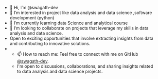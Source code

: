- 👋 Hi, I’m @swagath-dev
- 👀 I’m interested in project like data analysis and data science ,software development (python)
- 🌱 I’m currently learning data Science and analytical course
- 💞️ I’m looking to collaborate on projects that leverage my skills in data analysis and data science.
-    Open to exciting opportunities that involve extracting insights from data and contributing to innovative solutions.
- - 📫 How to reach me: Feel free to connect with me on GitHub [@swagath-dev](https://github.com/swagath-dev).
  -  I'm open to discussions, collaborations, and sharing insights related to data analysis and data science projects.

<!---
swagath-dev/swagath-dev is a ✨ special ✨ repository because its `README.md` (this file) appears on your GitHub profile.
You can click the Preview link to take a look at your changes.
--->
